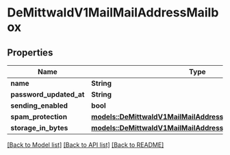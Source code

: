 # DeMittwaldV1MailMailAddressMailbox

## Properties

Name | Type | Description | Notes
------------ | ------------- | ------------- | -------------
**name** | **String** |  | 
**password_updated_at** | **String** |  | 
**sending_enabled** | **bool** |  | 
**spam_protection** | [**models::DeMittwaldV1MailMailAddressMailboxSpamProtection**](de_mittwald_v1_mail_MailAddress_mailbox_spamProtection.md) |  | 
**storage_in_bytes** | [**models::DeMittwaldV1MailMailAddressMailboxStorageInBytes**](de_mittwald_v1_mail_MailAddress_mailbox_storageInBytes.md) |  | 

[[Back to Model list]](../README.md#documentation-for-models) [[Back to API list]](../README.md#documentation-for-api-endpoints) [[Back to README]](../README.md)


